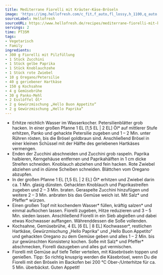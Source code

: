 ```yaml
---
title: Mediterrane Fiorelli mit Kräuter-Käse-Bröseln
image: 'https://img.hellofresh.com/c_fit,f_auto,fl_lossy,h_1100,q_auto,w_2600/hellofresh_s3/image/mediterrane-fiorelli-mit-krauter-kase-broseln-c7ffbcc6.jpg'
sourceLabel: Hellofresh
sourceURL: https://www.hellofresh.de/recipes/mediterrane-fiorelli-mit-krauter-kase-broseln-62f6750adbe631d86b0a73c9
servings: 2
time: PT35M
tags:
- Vegetarisch
- Family
ingredients:
- 300 g Fiorelli mit Pilzfüllung
- 1 Stück Zucchini
- 1 Stück gelbe Paprika
- 1 Stück Knoblauchzehe
- 1 Stück rote Zwiebel
- 10 g Oregano/Petersilie
- 40 g geriebener Hartkäse
- 150 g Kochsahne
- 4 g Gemüsebrühe
- 30 g Panko-Mehl
- 2 Esslöffel Öl*
- 2 g Gewürzmischung „Hello Buon Appetito“
- 2 g Gewürzmischung „Hello Paprika“
---
```


- Erhitze reichlich Wasser im Wasserkocher.  Petersilienblätter grob hacken.  In einer großen Pfanne 1 EL [1,5 EL | 2 EL] Öl\* auf mittlerer Stufe erhitzen, Panko und gehackte Petersilie zugeben und 1 – 2 Min. unter Rühren rösten, bis die Brösel goldbraun sind. Anschließend Brösel in einer kleinen Schüssel mit der Hälfte des geriebenen Hartkäses vermengen.
- Enden der Zucchini abschneiden und Zucchini grob raspeln.  Paprika halbieren, Kerngehäuse entfernen und Paprikahälften in 1 cm dicke Streifen schneiden.  Knoblauch abziehen und fein hacken.  Rote Zwiebel abziehen und in dünne Scheiben schneiden.  Blättchen vom Oregano abzupfen.
- In der großen Pfanne 1 EL [1,5 EL | 2 EL] Öl\* erhitzen und Zwiebel darin ca. 1 Min. glasig dünsten. Gehackten Knoblauch und Paprikastreifen zugeben und 2 – 3 Min. braten. Geraspelte Zucchini hinzufügen und weitere 2 – 3 Min. anbraten bis das Gemüse weich ist. Mit Salz\* und Pfeffer\* würzen.
- Einen großen Topf mit kochendem Wasser\* füllen, kräftig salzen\* und einmal aufkochen lassen. Fiorelli zugeben, Hitze reduzieren und 3 – 5 Min. sieden lassen. Anschließend Fiorelli in ein Sieb abgießen und dabei etwas Kochwasser auffangen. Währenddessen die Soße vollenden.
- Kochsahne, Gemüsebrühe, 4 EL [6 EL | 8 EL] Kochwasser\*, restlichen Hartkäse, Gewürzmischung „Hello Paprika“ und „Hello Buon Appetito“ und gehackten Oregano zu dem Gemüse geben und alles 1 – 2 Min. bis zur gewünschten Konsistenz kochen.  Soße mit Salz\* und Pfeffer\* abschmecken, Fiorelli dazugeben und alles gut vermischen.
- Fiorelli mit Gemüse auf tiefe Teller verteilen, mit Käsebröseln toppen und genießen.  Tipp: So richtig knusprig werden die Käsebrösel, wenn Du die Fiorelli mit den Bröseln im Backofen bei 200 °C Ober-/Unterhitze für ca. 5 Min. überbäckst.  Guten Appetit!
